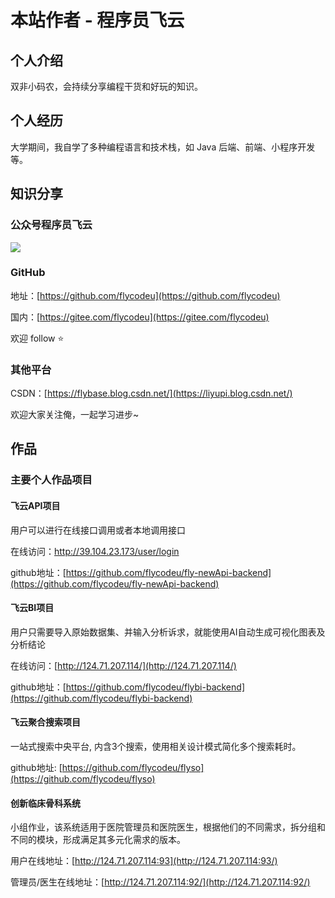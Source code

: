 # 本站作者 - 程序员飞云

## 个人介绍

双非小码农，会持续分享编程干货和好玩的知识。

## 个人经历

大学期间，我自学了多种编程语言和技术栈，如 Java 后端、前端、小程序开发等。

## 知识分享

### 公众号程序员飞云

![](http://cdn.flycode.icu/avatar/qrcode-flycodeu.png)

### GitHub

地址：[https://github.com/flycodeu](https://github.com/flycodeu)

国内：[https://gitee.com/flycodeu](https://gitee.com/flycodeu)

欢迎 follow ⭐️

### 其他平台

CSDN：[https://flybase.blog.csdn.net/](https://liyupi.blog.csdn.net/)

欢迎大家关注俺，一起学习进步~

## 作品

### 主要个人作品项目

#### 飞云API项目

用户可以进行在线接口调用或者本地调用接口

在线访问：[http://39.104.23.173/user/login ](http://39.104.23.173/user/login)

github地址：[https://github.com/flycodeu/fly-newApi-backend](https://github.com/flycodeu/fly-newApi-backend)

#### 飞云BI项目

用户只需要导入原始数据集、并输入分析诉求，就能使用AI自动生成可视化图表及分析结论

在线访问：[http://124.71.207.114/](http://124.71.207.114/)

github地址：[https://github.com/flycodeu/flybi-backend](https://github.com/flycodeu/flybi-backend)

#### 飞云聚合搜索项目

一站式搜索中央平台, 内含3个搜索，使用相关设计模式简化多个搜索耗时。

github地址: [https://github.com/flycodeu/flyso](https://github.com/flycodeu/flyso)

#### 创新临床骨科系统

小组作业，该系统适用于医院管理员和医院医生，根据他们的不同需求，拆分组和不同的模块，形成满足其多元化需求的版本。

用户在线地址：[http://124.71.207.114:93](http://124.71.207.114:93/)

管理员/医生在线地址：[http://124.71.207.114:92/](http://124.71.207.114:92/)


